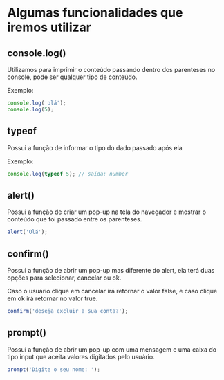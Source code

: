 # Algumas funcionalidades que iremos utilizar

## console.log()

Utilizamos para imprimir o conteúdo passando dentro dos parenteses no console, pode ser qualquer tipo de conteúdo.

Exemplo:

```js
console.log('olá');
console.log(5);
```

## typeof

 Possui a função de informar o tipo do dado passado após ela

 Exemplo:

 ```js
console.log(typeof 5); // saída: number
 ```

## alert()

 Possui a função de criar um pop-up na tela do navegador e mostrar o conteúdo que foi passado entre os parenteses.

 ```js
alert('Olá');
 ```

## confirm()

 Possui a função de abrir um pop-up mas diferente do alert, ela terá duas opções para selecionar, cancelar ou ok.

 Caso o usuário clique em cancelar irá retornar o valor false, e caso clique em ok irá retornar no valor true.

 ```js
confirm('deseja excluir a sua conta?');
 ```

## prompt()

 Possui a função de abrir um pop-up com uma mensagem e uma caixa do tipo input que aceita valores digitados pelo usuário.

 ```js
prompt('Digite o seu nome: ');
 ```

